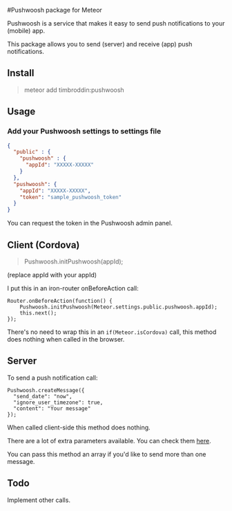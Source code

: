 #Pushwoosh package for Meteor

Pushwoosh is a service that makes it easy to send push notifications to your (mobile) app.

This package allows you to send (server) and receive (app) push notifications.

## Install

> meteor add timbroddin:pushwoosh

## Usage

### Add your Pushwoosh settings to settings file

```json
{
  "public" : {
    "pushwoosh" : {
      "appId": "XXXXX-XXXXX"
    }
  },
  "pushwoosh": {
    "appId": "XXXXX-XXXXX",
    "token": "sample_pushwoosh_token"
  }
}
```

You can request the token in the Pushwoosh admin panel.

## Client (Cordova)

>   Pushwoosh.initPushwoosh(appId);

(replace appId with your appId)

I put this in an iron-router onBeforeAction call:

    Router.onBeforeAction(function() {
    	Pushwoosh.initPushwoosh(Meteor.settings.public.pushwoosh.appId);
    	this.next();
    });

There's no need to wrap this in an `if(Meteor.isCordova)` call, this method does nothing when called in the browser.

## Server

To send a push notification call:

    Pushwoosh.createMessage({
      "send_date": "now",
      "ignore_user_timezone": true,
      "content": "Your message"
    });

When called client-side this method does nothing.

There are a lot of extra parameters available. You can check them [here](https://www.pushwoosh.com/programming-push-notification/pushwoosh-push-notification-remote-api/).

You can pass this method an array if you'd like to send more than one message.


## Todo

Implement other calls.






